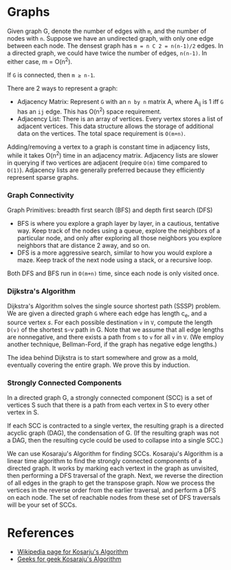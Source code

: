 # Graphs

Given graph G, denote the number of edges with `m`, and the number of nodes with `n`. Suppose we have an undirected graph, with only one edge between each node. The densest graph has `m = n C 2 = n(n-1)/2` edges. In a directed graph, we could have twice the number of edges, `n(n-1)`. In either case, m = O(n<sup>2</sup>).

If `G` is connected, then `m ≥ n-1`.

There are 2 ways to represent a graph:

- Adjacency Matrix: Represent `G` with an `n by n` matrix A, where A<sub>ij</sub> is 1 iff `G` has an `ij` edge. This has O(n<sup>2</sup>) space requirement.
- Adjacency List: There is an array of vertices. Every vertex stores a list of adjacent vertices. This data structure allows the storage of additional data on the vertices. The total space requirement is `O(m+n)`.

Adding/removing a vertex to a graph is constant time in adjacency lists, while it takes O(n<sup>2</sup>) time in an adjacency matrix. Adjacency lists are slower in querying if two vertices are adjacent (require `O(m)` time compared to `O(1)`). Adjacency lists are generally preferred because they efficiently represent sparse graphs.

### Graph Connectivity
Graph Primitives: breadth first search (BFS) and depth first search (DFS)

- BFS is where you explore a graph layer by layer, in a cautious, tentative way. Keep track of the nodes using a queue, explore the neighbors of a particular node, and only after exploring all those neighbors you explore neighbors that are distance 2 away, and so on. 
- DFS is a more aggressive search, similar to how you would explore a maze. Keep track of the next node using a stack, or a recursive loop. 

Both DFS and BFS run in `O(m+n)` time, since each node is only visited once. 

### Dijkstra's Algorithm
Dijkstra's Algorithm solves the single source shortest path (SSSP) problem. We are given a directed graph `G` where each edge has length c<sub>e</sub>, and a source vertex <em>s</em>. For each possible destination `v` in `V`, compute the length `D(v)` of the shortest s-v path in G. Note that we assume that all edge lengths are nonnegative, and there exists a path from `s` to `v` for all `v` in `V`. (We employ another technique, Bellman-Ford, if the graph has negative edge lengths.)

The idea behind Dijkstra is to start somewhere and grow as a mold, eventually covering the entire graph. We prove this by induction. 


### Strongly Connected Components
In a directed graph G, a strongly connected component (SCC) is a set of vertices S such that there is a path from each vertex in S to every other vertex in S.

If each SCC is contracted to a single vertex, the resulting graph is a directed acyclic graph (DAG), the condensation of G. (If the resulting graph was not a DAG, then the resulting cycle could be used to collapse into a single SCC.)

We can use Kosaraju's Algorithm for finding SCCs. Kosaraju's Algorithm is a linear time algorithm to find the strongly connected components of a directed graph. It works by marking each vertext in the graph as unvisited, then performing a DFS traversal of the graph. Next, we reverse the direction of all edges in the graph to get the transpose graph. Now we process the vertices in the reverse order from the earlier traversal, and perform a DFS on each node. The set of reachable nodes from these set of DFS traversals will be your set of SCCs. 

# References
- [Wikipedia page for Kosarju's Algorithm](https://en.wikipedia.org/wiki/Kosaraju's_algorithm)
- [Geeks for geek Kosaraju's Algorithm](http://www.geeksforgeeks.org/strongly-connected-components/)